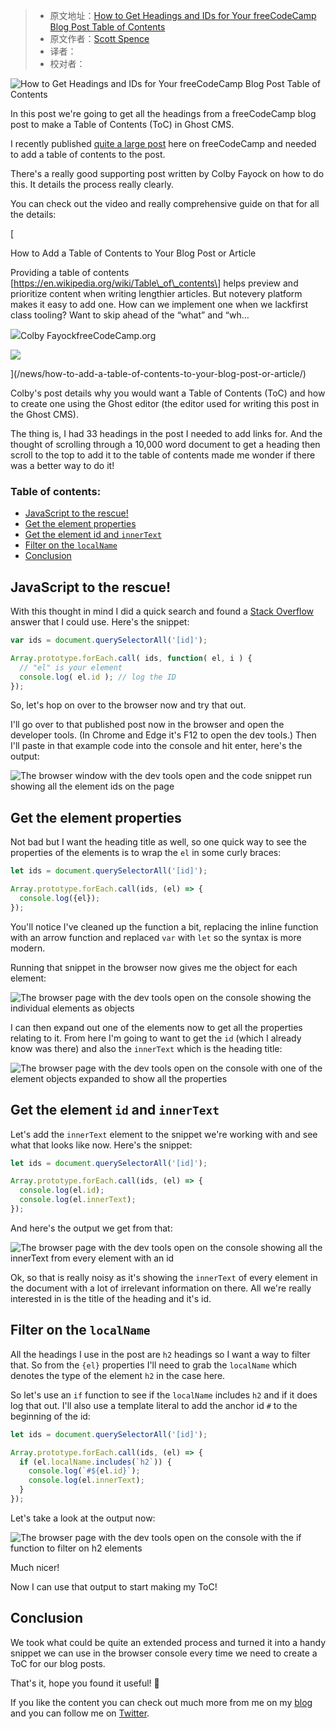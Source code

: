 > -  原文地址：[How to Get Headings and IDs for Your freeCodeCamp Blog Post Table of Contents](https://www.freecodecamp.org/news/how-to-get-headings-and-ids-for-your-freecodecamp-blog-posts/)
> -  原文作者：[Scott Spence](https://www.freecodecamp.org/news/author/scott/)
> -  译者：
> -  校对者：

![How to Get Headings and IDs for Your freeCodeCamp Blog Post Table of Contents](https://www.freecodecamp.org/news/content/images/size/w2000/2022/01/brett-jordan-M9NVqELEtHU-unsplash-1.jpg)

In this post we're going to get all the headings from a freeCodeCamp blog post to make a Table of Contents (ToC) in Ghost CMS.

I recently published [quite a large post](/news/build-your-developer-portfolio-from-scratch-with-sveltekit-and-graphcms/) here on freeCodeCamp and needed to add a table of contents to the post.

There's a really good supporting post written by Colby Fayock on how to do this. It details the process really clearly.

You can check out the video and really comprehensive guide on that for all the details:

[

How to Add a Table of Contents to Your Blog Post or Article

Providing a table of contents \[https://en.wikipedia.org/wiki/Table\_of\_contents\] helps preview and prioritize content when writing lengthier articles. But notevery platform makes it easy to add one. How can we implement one when we lackfirst class tooling? Want to skip ahead of the “what” and “wh…

![](https://www.freecodecamp.org/news/favicon.png)Colby FayockfreeCodeCamp.org

![](https://www.freecodecamp.org/news/content/images/2020/02/table-of-contents.jpg)

](/news/how-to-add-a-table-of-contents-to-your-blog-post-or-article/)

Colby's post details why you would want a Table of Contents (ToC) and how to create one using the Ghost editor (the editor used for writing this post in the Ghost CMS).

The thing is, I had 33 headings in the post I needed to add links for. And the thought of scrolling through a 10,000 word document to get a heading then scroll to the top to add it to the table of contents made me wonder if there was a better way to do it!

### Table of contents:

-   [JavaScript to the rescue!](#javascript-to-the-rescue-)
-   [Get the element properties](#get-the-element-properties)
-   [Get the element id and `innerText`](#get-the-element-id-and-innertext)
-   [Filter on the `localName`](#filter-on-the-localname)
-   [Conclusion](#conclusion)

## JavaScript to the rescue!

With this thought in mind I did a quick search and found a [Stack Overflow](https://stackoverflow.com/a/7115083/1138354) answer that I could use. Here's the snippet:

```js
var ids = document.querySelectorAll('[id]');

Array.prototype.forEach.call( ids, function( el, i ) {
  // "el" is your element
  console.log( el.id ); // log the ID
});
```

So, let's hop on over to the browser now and try that out.

I'll go over to that published post now in the browser and open the developer tools. (In Chrome and Edge it's F12 to open the dev tools.) Then I'll paste in that example code into the console and hit enter, here's the output:

![The browser window with the dev tools open and the code snippet run showing all the element ids on the page](https://www.freecodecamp.org/news/content/images/2022/01/image-42.png)

## Get the element properties

Not bad but I want the heading title as well, so one quick way to see the properties of the elements is to wrap the `el` in some curly braces:

```js
let ids = document.querySelectorAll('[id]');

Array.prototype.forEach.call(ids, (el) => {
  console.log({el});
});
```

You'll notice I've cleaned up the function a bit, replacing the inline function with an arrow function and replaced `var` with `let` so the syntax is more modern.

Running that snippet in the browser now gives me the object for each element:

![The browser page with the dev tools open on the console showing the individual elements as objects](https://www.freecodecamp.org/news/content/images/2022/01/image-43.png)

I can then expand out one of the elements now to get all the properties relating to it. From here I'm going to want to get the `id` (which I already know was there) and also the `innerText` which is the heading title:

![The browser page with the dev tools open on the console with one of the element objects expanded to show all the properties](https://www.freecodecamp.org/news/content/images/2022/01/image-45.png)

## Get the element `id` and `innerText`

Let's add the `innerText` element to the snippet we're working with and see what that looks like now. Here's the snippet:

```js
let ids = document.querySelectorAll('[id]');

Array.prototype.forEach.call(ids, (el) => {
  console.log(el.id);
  console.log(el.innerText);
});
```

And here's the output we get from that:

![The browser page with the dev tools open on the console showing all the innerText from every element with an id](https://www.freecodecamp.org/news/content/images/2022/01/image-46.png)

Ok, so that is really noisy as it's showing the `innerText` of every element in the document with a lot of irrelevant information on there. All we're really interested in is the title of the heading and it's id.

## Filter on the `localName`

All the headings I use in the post are `h2` headings so I want a way to filter that. So from the `{el}` properties I'll need to grab the `localName` which denotes the type of the element `h2` in the case here.

So let's use an `if` function to see if the `localName` includes `h2` and if it does log that out. I'll also use a template literal to add the anchor id `#` to the beginning of the id:

```js
let ids = document.querySelectorAll('[id]');

Array.prototype.forEach.call(ids, (el) => {
  if (el.localName.includes(`h2`)) {
    console.log(`#${el.id}`);
    console.log(el.innerText);
  }
});
```

Let's take a look at the output now:

![The browser page with the dev tools open on the console with the if function to filter on h2 elements](https://www.freecodecamp.org/news/content/images/2022/01/image-47.png)

Much nicer!

Now I can use that output to start making my ToC!

## Conclusion

We took what could be quite an extended process and turned it into a handy snippet we can use in the browser console every time we need to create a ToC for our blog posts.

That's it, hope you found it useful! 🙏

If you like the content you can check out much more from me on my [blog](https://scottspence.com/) and you can follow me on [Twitter](https://twitter.com/spences10).